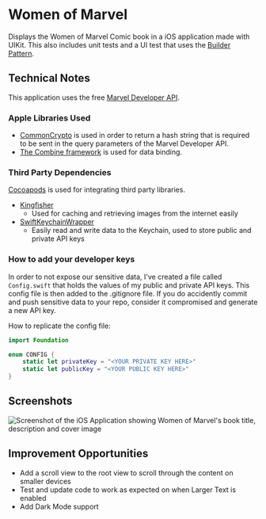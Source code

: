 # Women of Marvel
Displays the Women of Marvel Comic book in a iOS application made with UIKit.
This also includes unit tests and a UI test that uses the [Builder Pattern](https://www.geeksforgeeks.org/builder-design-pattern/).

## Technical Notes
This application uses the free [Marvel Developer API](developer.marvel.com). 

### Apple Libraries Used
- [CommonCrypto](https://developer.apple.com/security/) is used in order to return a hash string that is required to be sent in the query parameters of the Marvel Developer API.
- [The Combine framework](https://developer.apple.com/documentation/combine) is used for data binding.

### Third Party Dependencies
[Cocoapods](https://cocoapods.org/) is used for integrating third party libraries.
- [Kingfisher](https://cocoapods.org/pods/Kingfisher)
    - Used for caching and retrieving images from the internet easily
- [SwiftKeychainWrapper](https://cocoapods.org/pods/SwiftKeychainWrapper)
    - Easily read and write data to the Keychain, used to store public and private API keys

### How to add your developer keys

In order to not expose our sensitive data, I've created a file called `Config.swift` that holds the values of my public and private API keys.
This config file is then added to the .gitignore file. If you do accidently commit and push sensitive data to your repo, consider it compromised and generate a new API key.

How to replicate the config file:

```swift
import Foundation

enum CONFIG {
    static let privateKey = "<YOUR PRIVATE KEY HERE>"
    static let publicKey = "<YOUR PUBLIC KEY HERE>"
}
```

## Screenshots
![Screenshot of the iOS Application showing Women of Marvel's book title, description and cover
image](https://res.cloudinary.com/farheezyx3/image/upload/v1651649691/WomenOfMarvel%20Repo/Simulator_Screen_Shot_-_iPhone_12_Pro_Max_-_2022-05-03_at_21.28.44.png)

## Improvement Opportunities 
- Add a scroll view to the root view to scroll through the content on smaller devices
- Test and update code to work as expected on when Larger Text is enabled
- Add Dark Mode support
